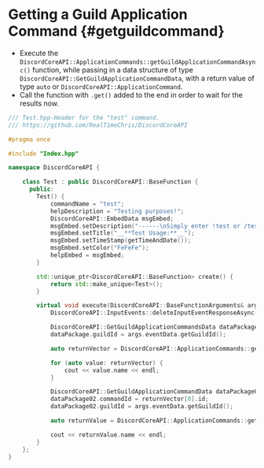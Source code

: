 Getting a Guild Application Command {#getguildcommand}
============
- Execute the `DiscordCoreAPI::ApplicationCommands::getGuildApplicationCommandAsync()` function, while passing in a data structure of type `DiscordCoreAPI::GetGuildApplicationCommandData`, with a return value of type `auto` or `DiscordCoreAPI::ApplicationCommand`.
- Call the function with `.get()` added to the end in order to wait for the results now.

```cpp
/// Test.hpp-Header for the "test" command.
/// https://github.com/RealTimeChris/DiscordCoreAPI

#pragma once

#include "Index.hpp"

namespace DiscordCoreAPI {

	class Test : public DiscordCoreAPI::BaseFunction {
	  public:
		Test() {
			commandName = "test";
			helpDescription = "Testing purposes!";
			DiscordCoreAPI::EmbedData msgEmbed;
			msgEmbed.setDescription("------\nSimply enter !test or /test!\n------");
			msgEmbed.setTitle("__**Test Usage:**__");
			msgEmbed.setTimeStamp(getTimeAndDate());
			msgEmbed.setColor("FeFeFe");
			helpEmbed = msgEmbed;
		}

		std::unique_ptr<DiscordCoreAPI::BaseFunction> create() {
			return std::make_unique<Test>();
		}

		virtual void execute(DiscordCoreAPI::BaseFunctionArguments& args) {
			DiscordCoreAPI::InputEvents::deleteInputEventResponseAsync(args.eventData).get();

			DiscordCoreAPI::GetGuildApplicationCommandsData dataPackage;
			dataPackage.guildId = args.eventData.getGuildId();

			auto returnVector = DiscordCoreAPI::ApplicationCommands::getGuildApplicationCommandsAsync(dataPackage).get();

			for (auto value: returnVector) {
				cout << value.name << endl;
			}

			DiscordCoreAPI::GetGuildApplicationCommandData dataPackage02;
			dataPackage02.commandId = returnVector[0].id;
			dataPackage02.guildId = args.eventData.getGuildId();

			auto returnValue = DiscordCoreAPI::ApplicationCommands::getGuildApplicationCommandAsync(dataPackage02).get();

			cout << returnValue.name << endl;
		}
	};
}
```
